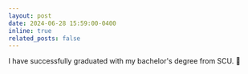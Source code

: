 ```yaml
---
layout: post
date: 2024-06-28 15:59:00-0400
inline: true
related_posts: false
---
```


I have successfully graduated with my bachelor's degree from SCU. 🎉